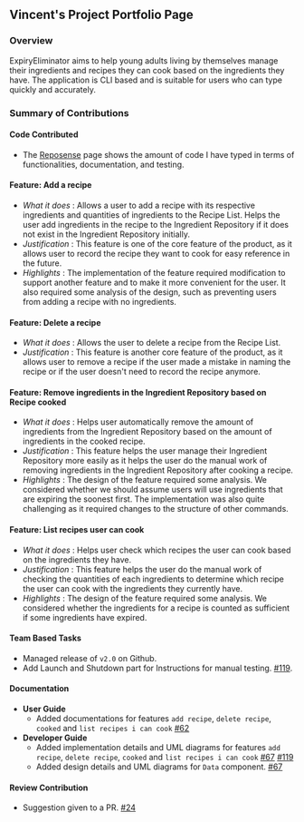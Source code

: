 ## Vincent's Project Portfolio Page

### Overview
ExpiryEliminator aims to help young adults living by themselves manage their ingredients and recipes they can cook based on the ingredients they have.
The application is CLI based and is suitable for users who can type quickly and accurately.

### Summary of Contributions

#### Code Contributed

- The [Reposense](https://nus-cs2113-ay2122s1.github.io/tp-dashboard/?search=&sort=groupTitle&sortWithin=title&timeframe=commit&mergegroup=&groupSelect=groupByRepos&breakdown=true&checkedFileTypes=docs~functional-code~test-code~other&since=2021-09-25&tabOpen=true&tabAuthor=vincentlauhl&tabRepo=AY2122S1-CS2113-T16-3%2Ftp%5Bmaster%5D&authorshipIsMergeGroup=false&authorshipFileTypes=docs~functional-code~test-code~other&authorshipIsBinaryFileTypeChecked=false&tabType=authorship)
  page shows the amount of code I have typed in terms of functionalities, documentation, and testing.

#### Feature: Add a recipe
- *What it does* : Allows a user to add a recipe with its respective ingredients and quantities of ingredients to the Recipe List. Helps the user add 
ingredients in the recipe to the Ingredient Repository if it does not exist in the Ingredient Repository initially.
- *Justification* : This feature is one of the core feature of the product, as it allows user to record the recipe they want to cook
for easy reference in the future.
- *Highlights* : The implementation of the feature required modification to
support another feature and to make it more convenient for the user. It also required some analysis of the design, such as
preventing users from adding a recipe with no ingredients.

#### Feature: Delete a recipe
- *What it does* : Allows the user to delete a recipe from the Recipe List.
- *Justification* : This feature is another core feature of the product, as it allows user to remove a recipe if the user made a mistake in
naming the recipe or if the user doesn't need to record the recipe anymore.

<div style="page-break-after: always;"></div>

#### Feature: Remove ingredients in the Ingredient Repository based on Recipe cooked
- *What it does* : Helps user automatically remove the amount of ingredients from the Ingredient Repository based on the amount of ingredients
in the cooked recipe.
- *Justification* : This feature helps the user manage their Ingredient Repository more easily as it helps the user do the manual work of removing
ingredients in the Ingredient Repository after cooking a recipe.
- *Highlights* : The design of the feature required some analysis. We considered whether we should assume users will use ingredients
that are expiring the soonest first. The implementation was also quite challenging as it 
required changes to the structure of other commands.

#### Feature: List recipes user can cook
- *What it does* : Helps user check which recipes the user can cook based on the ingredients they have.
- *Justification* : This feature helps the user do the manual work of checking the quantities of each ingredients to determine which recipe the user 
can cook with the ingredients they currently have.
- *Highlights* : The design of the feature required some analysis. We considered whether the ingredients for a recipe is counted as sufficient if some ingredients have expired.

#### Team Based Tasks
- Managed release of `v2.0` on Github.
- Add Launch and Shutdown part for Instructions for manual testing. [#119](https://github.com/AY2122S1-CS2113-T16-3/tp/pull/119).

#### Documentation
- **User Guide**
    - Added documentations for features `add recipe`, `delete recipe`, `cooked` and `list recipes i can cook` [#62](https://github.com/AY2122S1-CS2113-T16-3/tp/pull/86)
- **Developer Guide**
    - Added implementation details and UML diagrams for features `add recipe`, `delete recipe`, `cooked` and `list recipes i can cook` [#67](https://github.com/AY2122S1-CS2113-T16-3/tp/pull/67) [#119](https://github.com/AY2122S1-CS2113-T16-3/tp/pull/119)
    - Added design details and UML diagrams for `Data` component. [#67](https://github.com/AY2122S1-CS2113-T16-3/tp/pull/67)

#### Review Contribution
- Suggestion given to a PR. [#24](https://github.com/AY2122S1-CS2113-T16-3/tp/pull/24)
